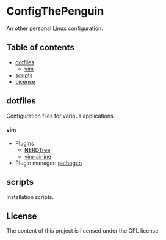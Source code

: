 # ConfigThePenguin
An other personal Linux configuration.

## Table of contents
* [dotfiles]
    * [vim]
* [scripts]
* [License]

## dotfiles
Configuration files for various applications.

#### vim
* Plugins
    * [NERDTree]
    * [vim-airline]
* Plugin manager: [pathogen]

## scripts
Installation scripts.


## License
The content of this project is licensed under the GPL license.

[dotfiles]: /README.md#dotfiles "dotfiles"
[scripts]: /README.md#scripts "scripts"
[vim]: /README.md#vim "vim"
[License]: /README.md#license "License"

[NERDTree]: https://github.com/scrooloose/nerdtree "NERDTree"
[pathogen]: https://github.com/tpope/vim-pathogen "pathogen"
[vim-airline]: https://github.com/bling/vim-airline "vim-airline"
